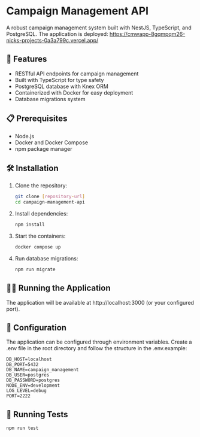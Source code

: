 # Campaign Management API
A robust campaign management system built with NestJS, TypeScript, and PostgreSQL.
The application is deployed: https://cmwapp-8gqmpqm26-nicks-projects-0a3a799c.vercel.app/

## 🚀 Features
- RESTful API endpoints for campaign management
- Built with TypeScript for type safety
- PostgreSQL database with Knex ORM
- Containerized with Docker for easy deployment
- Database migrations system

## 📋 Prerequisites
- Node.js
- Docker and Docker Compose
- npm package manager

## 🛠️ Installation
1. Clone the repository:
   ```bash
   git clone [repository-url]
   cd campaign-management-api
   ```
2. Install dependencies:
   ```bash
   npm install
   ```
3. Start the containers:
   ```bash
   docker compose up
   ```
4. Run database migrations:
   ```bash
   npm run migrate
   ```
## 🏃‍♂️ Running the Application
The application will be available at http://localhost:3000 (or your configured port).

## 🔧 Configuration
The application can be configured through environment variables. Create a .env file in the root directory and follow the structure in the .env.example:
   ```env
   DB_HOST=localhost
   DB_PORT=5432
   DB_NAME=campaign_management
   DB_USER=postgres
   DB_PASSWORD=postgres
   NODE_ENV=development
   LOG_LEVEL=debug
   PORT=2222
   ```

## 🧪 Running Tests
   ```bash
   npm run test
   ```
